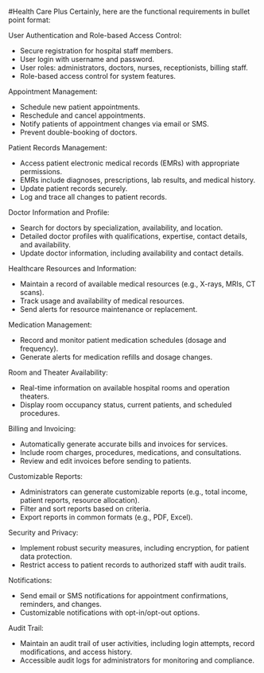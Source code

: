 #Health Care Plus
Certainly, here are the functional requirements in bullet point format:

User Authentication and Role-based Access Control:
- Secure registration for hospital staff members.
- User login with username and password.
- User roles: administrators, doctors, nurses, receptionists, billing staff.
- Role-based access control for system features.

Appointment Management:
- Schedule new patient appointments.
- Reschedule and cancel appointments.
- Notify patients of appointment changes via email or SMS.
- Prevent double-booking of doctors.

Patient Records Management:
- Access patient electronic medical records (EMRs) with appropriate permissions.
- EMRs include diagnoses, prescriptions, lab results, and medical history.
- Update patient records securely.
- Log and trace all changes to patient records.

Doctor Information and Profile:
- Search for doctors by specialization, availability, and location.
- Detailed doctor profiles with qualifications, expertise, contact details, and availability.
- Update doctor information, including availability and contact details.

Healthcare Resources and Information:
- Maintain a record of available medical resources (e.g., X-rays, MRIs, CT scans).
- Track usage and availability of medical resources.
- Send alerts for resource maintenance or replacement.

Medication Management:
- Record and monitor patient medication schedules (dosage and frequency).
- Generate alerts for medication refills and dosage changes.

Room and Theater Availability:
- Real-time information on available hospital rooms and operation theaters.
- Display room occupancy status, current patients, and scheduled procedures.

Billing and Invoicing:
- Automatically generate accurate bills and invoices for services.
- Include room charges, procedures, medications, and consultations.
- Review and edit invoices before sending to patients.

Customizable Reports:
- Administrators can generate customizable reports (e.g., total income, patient reports, resource allocation).
- Filter and sort reports based on criteria.
- Export reports in common formats (e.g., PDF, Excel).

Security and Privacy:
- Implement robust security measures, including encryption, for patient data protection.
- Restrict access to patient records to authorized staff with audit trails.

Notifications:
- Send email or SMS notifications for appointment confirmations, reminders, and changes.
- Customizable notifications with opt-in/opt-out options.

Audit Trail:
- Maintain an audit trail of user activities, including login attempts, record modifications, and access history.
- Accessible audit logs for administrators for monitoring and compliance.
